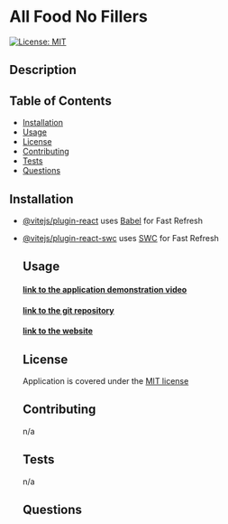 # All Food No Fillers
  [![License: MIT](https://img.shields.io/badge/License-MIT-yellow.svg)](https://opensource.org/licenses/MIT)

  ## Description 

  ## Table of Contents

  - [Installation](#installation)
  - [Usage](#usage)
  - [License](#license)
  - [Contributing](#contributing)
  - [Tests](#tests)
  - [Questions](#questions)  

  ## Installation

- [@vitejs/plugin-react](https://github.com/vitejs/vite-plugin-react/blob/main/packages/plugin-react/README.md) uses [Babel](https://babeljs.io/) for Fast Refresh
- [@vitejs/plugin-react-swc](https://github.com/vitejs/vite-plugin-react-swc) uses [SWC](https://swc.rs/) for Fast Refresh

  ## Usage

  #### [link to the application demonstration video](#)
  #### [link to the git repository](#)
  #### [link to the website](#)

  ## License

  Application is covered under the [MIT license](https://opensource.org/licenses/MIT)

  ## Contributing
    n/a

  ## Tests
    n/a

  ## Questions
